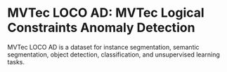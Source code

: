 # MVTec LOCO AD: MVTec Logical Constraints Anomaly Detection

MVTec LOCO AD is a dataset for instance segmentation, semantic segmentation, object detection, classification, and unsupervised learning tasks.